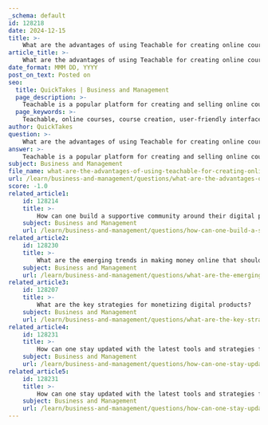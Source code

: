 ```yaml
---
_schema: default
id: 128218
date: 2024-12-15
title: >-
    What are the advantages of using Teachable for creating online courses?
article_title: >-
    What are the advantages of using Teachable for creating online courses?
date_format: MMM DD, YYYY
post_on_text: Posted on
seo:
  title: QuickTakes | Business and Management
  page_description: >-
    Teachable is a popular platform for creating and selling online courses, offering advantages like keeping 100% of revenue, an intuitive interface, customizable designs, robust marketing features, scalability, third-party app integrations, detailed analytics, community engagement tools, and AI-powered course creation assistance.
  page_keywords: >-
    Teachable, online courses, course creation, user-friendly interface, customizable design, marketing tools, course revenue, scalability, third-party integration, analytics, community engagement, AI tools, online education
author: QuickTakes
question: >-
    What are the advantages of using Teachable for creating online courses?
answer: >-
    Teachable is a popular platform for creating and selling online courses, and it offers several advantages that make it an appealing choice for educators and entrepreneurs alike. Here are some of the key benefits of using Teachable:\n\n1. **Keep 100% of Course Revenue**: One of the standout features of Teachable is that it allows course creators to retain 100% of their course revenue. This is particularly beneficial for those looking to maximize their earnings from their educational content.\n\n2. **User-Friendly Interface**: Teachable is designed with a user-friendly and intuitive interface, making it easy for both novice and experienced course creators to build and manage their courses. The drag-and-drop functionality simplifies the course creation process, allowing users to focus on content rather than technical details.\n\n3. **Customizable Design**: The platform offers professional and customizable design options, enabling creators to tailor their course appearance to match their personal brand. This helps in creating a visually appealing learning environment for students.\n\n4. **Marketing and Sales Features**: Teachable provides robust marketing tools, including the ability to create custom landing pages, offer discounts, and track conversions and sales data. These features help course creators effectively promote their courses and increase sales.\n\n5. **Scalability**: Teachable is designed to grow with your business. Whether you are just starting or have an established course catalog, the platform can accommodate your needs as you expand your offerings.\n\n6. **Integration with Third-Party Apps**: Teachable seamlessly connects with various popular third-party applications, enhancing functionality and allowing course creators to utilize tools they already rely on.\n\n7. **Analytics and Reporting**: The platform offers analytics and reporting features that help creators understand which content resonates with their audience, enabling them to make data-driven decisions to improve their courses.\n\n8. **Community Engagement**: Teachable has introduced features that allow creators to interact with their students, fostering a sense of community and enhancing the learning experience. This includes responding to questions and participating in discussions.\n\n9. **AI Tools for Course Creation**: In 2023, Teachable began rolling out AI-powered tools, such as a Course Outline Generator, which assists creators in planning and structuring their courses more effectively.\n\nOverall, Teachable provides a comprehensive and versatile platform that empowers course creators to deliver high-quality educational content while maximizing their revenue potential. Its combination of ease of use, customization, and powerful marketing tools makes it a strong choice for anyone looking to create and sell online courses.
subject: Business and Management
file_name: what-are-the-advantages-of-using-teachable-for-creating-online-courses.md
url: /learn/business-and-management/questions/what-are-the-advantages-of-using-teachable-for-creating-online-courses
score: -1.0
related_article1:
    id: 128214
    title: >-
        How can one build a supportive community around their digital products?
    subject: Business and Management
    url: /learn/business-and-management/questions/how-can-one-build-a-supportive-community-around-their-digital-products
related_article2:
    id: 128230
    title: >-
        What are the emerging trends in making money online that should be considered?
    subject: Business and Management
    url: /learn/business-and-management/questions/what-are-the-emerging-trends-in-making-money-online-that-should-be-considered
related_article3:
    id: 128207
    title: >-
        What are the key strategies for monetizing digital products?
    subject: Business and Management
    url: /learn/business-and-management/questions/what-are-the-key-strategies-for-monetizing-digital-products
related_article4:
    id: 128231
    title: >-
        How can one stay updated with the latest tools and strategies for online monetization?
    subject: Business and Management
    url: /learn/business-and-management/questions/how-can-one-stay-updated-with-the-latest-tools-and-strategies-for-online-monetization
related_article5:
    id: 128231
    title: >-
        How can one stay updated with the latest tools and strategies for online monetization?
    subject: Business and Management
    url: /learn/business-and-management/questions/how-can-one-stay-updated-with-the-latest-tools-and-strategies-for-online-monetization
---
```


&nbsp;